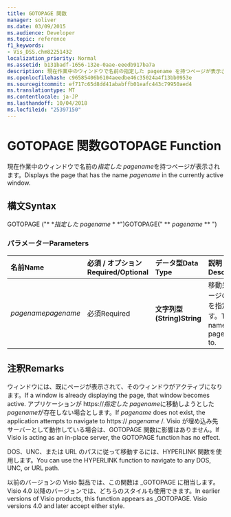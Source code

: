 ```yaml
---
title: GOTOPAGE 関数
manager: soliver
ms.date: 03/09/2015
ms.audience: Developer
ms.topic: reference
f1_keywords:
- Vis_DSS.chm82251432
localization_priority: Normal
ms.assetid: b131badf-1656-132e-0aae-eeedb917ba7a
description: 現在作業中のウィンドウで名前の指定した pagename を持つページが表示されます。
ms.openlocfilehash: c96585406b6104aeedbe46c35024a4f13bb0953e
ms.sourcegitcommit: ef717c65d8dd41ababffb01eafc443c79950aed4
ms.translationtype: MT
ms.contentlocale: ja-JP
ms.lasthandoff: 10/04/2018
ms.locfileid: "25397150"
---
```

# <a name="gotopage-function"></a><span data-ttu-id="a38c3-103">GOTOPAGE 関数</span><span class="sxs-lookup"><span data-stu-id="a38c3-103">GOTOPAGE Function</span></span>

<span data-ttu-id="a38c3-104">現在作業中のウィンドウで名前の*指定した pagename*を持つページが表示されます。</span><span class="sxs-lookup"><span data-stu-id="a38c3-104">Displays the page that has the name  *pagename*  in the currently active window.</span></span> 
  
## <a name="syntax"></a><span data-ttu-id="a38c3-105">構文</span><span class="sxs-lookup"><span data-stu-id="a38c3-105">Syntax</span></span>

<span data-ttu-id="a38c3-106">GOTOPAGE ("\* \**指定した pagename* \* \*")</span><span class="sxs-lookup"><span data-stu-id="a38c3-106">GOTOPAGE(" \*\* *pagename* \*\* ")</span></span> 
  
### <a name="parameters"></a><span data-ttu-id="a38c3-107">パラメーター</span><span class="sxs-lookup"><span data-stu-id="a38c3-107">Parameters</span></span>

|<span data-ttu-id="a38c3-108">**名前**</span><span class="sxs-lookup"><span data-stu-id="a38c3-108">**Name**</span></span>|<span data-ttu-id="a38c3-109">**必須 / オプション**</span><span class="sxs-lookup"><span data-stu-id="a38c3-109">**Required/Optional**</span></span>|<span data-ttu-id="a38c3-110">**データ型**</span><span class="sxs-lookup"><span data-stu-id="a38c3-110">**Data Type**</span></span>|<span data-ttu-id="a38c3-111">**説明**</span><span class="sxs-lookup"><span data-stu-id="a38c3-111">**Description**</span></span>|
|:-----|:-----|:-----|:-----|
| <span data-ttu-id="a38c3-112">_pagename_</span><span class="sxs-lookup"><span data-stu-id="a38c3-112">_pagename_</span></span> <br/> |<span data-ttu-id="a38c3-113">必須</span><span class="sxs-lookup"><span data-stu-id="a38c3-113">Required</span></span>  <br/> |<span data-ttu-id="a38c3-114">**文字列型 (String)**</span><span class="sxs-lookup"><span data-stu-id="a38c3-114">**String**</span></span> <br/> |<span data-ttu-id="a38c3-115">移動先のページの名前を指定します。</span><span class="sxs-lookup"><span data-stu-id="a38c3-115">The name of the page to go to.</span></span>  <br/> |
   
## <a name="remarks"></a><span data-ttu-id="a38c3-116">注釈</span><span class="sxs-lookup"><span data-stu-id="a38c3-116">Remarks</span></span>

<span data-ttu-id="a38c3-117">ウィンドウには、既にページが表示されて、そのウィンドウがアクティブになります。</span><span class="sxs-lookup"><span data-stu-id="a38c3-117">If a window is already displaying the page, that window becomes active.</span></span> <span data-ttu-id="a38c3-118">アプリケーションが https://*指定した pagename*に移動しようとした*pagename*が存在しない場合とします。</span><span class="sxs-lookup"><span data-stu-id="a38c3-118">If  *pagename*  does not exist, the application attempts to navigate to https://  *pagename*  /.</span></span> <span data-ttu-id="a38c3-119">Visio が埋め込み先サーバーとして動作している場合は、GOTOPAGE 関数に影響はありません。</span><span class="sxs-lookup"><span data-stu-id="a38c3-119">If Visio is acting as an in-place server, the GOTOPAGE function has no effect.</span></span> 
  
<span data-ttu-id="a38c3-120">DOS、UNC、または URL のパスに従って移動するには、HYPERLINK 関数を使用します。</span><span class="sxs-lookup"><span data-stu-id="a38c3-120">You can use the HYPERLINK function to navigate to any DOS, UNC, or URL path.</span></span> 
  
<span data-ttu-id="a38c3-p102">以前のバージョンの Visio 製品では、この関数は _GOTOPAGE に相当します。Visio 4.0 以降のバージョンでは、どちらのスタイルも使用できます。</span><span class="sxs-lookup"><span data-stu-id="a38c3-p102">In earlier versions of Visio products, this function appears as _GOTOPAGE. Visio versions 4.0 and later accept either style.</span></span> 
  

